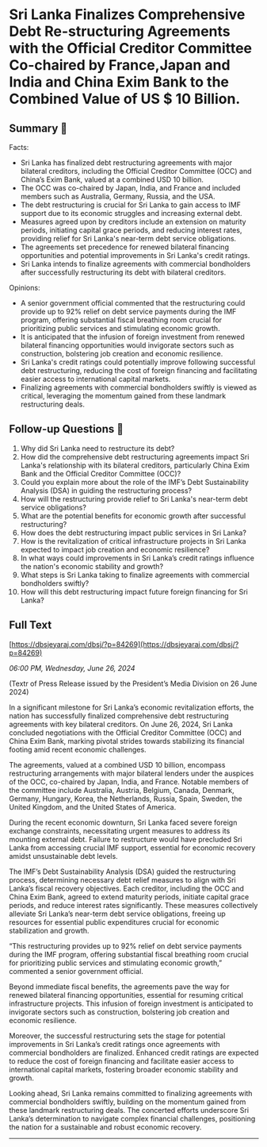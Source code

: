 # Sri Lanka Finalizes Comprehensive  Debt Re-structuring Agreements with the Official Creditor Committee Co-chaired by France,Japan and India and China Exim Bank to the Combined Value of US $ 10 Billion.

## Summary 🤖

Facts:
- Sri Lanka has finalized debt restructuring agreements with major bilateral creditors, including the Official Creditor Committee (OCC) and China’s Exim Bank, valued at a combined USD 10 billion.
- The OCC was co-chaired by Japan, India, and France and included members such as Australia, Germany, Russia, and the USA.
- The debt restructuring is crucial for Sri Lanka to gain access to IMF support due to its economic struggles and increasing external debt.
- Measures agreed upon by creditors include an extension on maturity periods, initiating capital grace periods, and reducing interest rates, providing relief for Sri Lanka's near-term debt service obligations. 
- The agreements set precedence for renewed bilateral financing opportunities and potential improvements in Sri Lanka's credit ratings.
- Sri Lanka intends to finalize agreements with commercial bondholders after successfully restructuring its debt with bilateral creditors.

Opinions:
- A senior government official commented that the restructuring could provide up to 92% relief on debt service payments during the IMF program, offering substantial fiscal breathing room crucial for prioritizing public services and stimulating economic growth.
- It is anticipated that the infusion of foreign investment from renewed bilateral financing opportunities would invigorate sectors such as construction, bolstering job creation and economic resilience.
- Sri Lanka's credit ratings could potentially improve following successful debt restructuring, reducing the cost of foreign financing and facilitating easier access to international capital markets.
- Finalizing agreements with commercial bondholders swiftly is viewed as critical, leveraging the momentum gained from these landmark restructuring deals.

## Follow-up Questions 🤖

1. Why did Sri Lanka need to restructure its debt?
2. How did the comprehensive debt restructuring agreements impact Sri Lanka's relationship with its bilateral creditors, particularly China Exim Bank and the Official Creditor Committee (OCC)?
3. Could you explain more about the role of the IMF’s Debt Sustainability Analysis (DSA) in guiding the restructuring process?
4. How will the restructuring provide relief to Sri Lanka's near-term debt service obligations?
5. What are the potential benefits for economic growth after successful restructuring?
6. How does the debt restructuring impact public services in Sri Lanka?
7. How is the revitalization of critical infrastructure projects in Sri Lanka expected to impact job creation and economic resilience?
8. In what ways could improvements in Sri Lanka’s credit ratings influence the nation's economic stability and growth?
9. What steps is Sri Lanka taking to finalize agreements with commercial bondholders swiftly?
10. How will this debt restructuring impact future foreign financing for Sri Lanka?

## Full Text

[https://dbsjeyaraj.com/dbsj/?p=84269](https://dbsjeyaraj.com/dbsj/?p=84269)

*06:00 PM, Wednesday, June 26, 2024*

(Textr  of Press Release issued by the President’s  Media Division on 26 June 2024)

In a significant milestone for Sri Lanka’s economic revitalization efforts, the nation has successfully finalized comprehensive debt restructuring agreements with key bilateral creditors. On June 26, 2024, Sri Lanka concluded negotiations with the Official Creditor Committee (OCC) and China Exim Bank, marking pivotal strides towards stabilizing its financial footing amid recent economic challenges.

The agreements, valued at a combined USD 10 billion, encompass restructuring arrangements with major bilateral lenders under the auspices of the OCC, co-chaired by Japan, India, and France. Notable members of the committee include Australia, Austria, Belgium, Canada, Denmark, Germany, Hungary, Korea, the Netherlands, Russia, Spain, Sweden, the United Kingdom, and the United States of America.

During the recent economic downturn, Sri Lanka faced severe foreign exchange constraints, necessitating urgent measures to address its mounting external debt. Failure to restructure would have precluded Sri Lanka from accessing crucial IMF support, essential for economic recovery amidst unsustainable debt levels.

The IMF’s Debt Sustainability Analysis (DSA) guided the restructuring process, determining necessary debt relief measures to align with Sri Lanka’s fiscal recovery objectives. Each creditor, including the OCC and China Exim Bank, agreed to extend maturity periods, initiate capital grace periods, and reduce interest rates significantly. These measures collectively alleviate Sri Lanka’s near-term debt service obligations, freeing up resources for essential public expenditures crucial for economic stabilization and growth.

“This restructuring provides up to 92% relief on debt service payments during the IMF program, offering substantial fiscal breathing room crucial for prioritizing public services and stimulating economic growth,” commented a senior government official.

Beyond immediate fiscal benefits, the agreements pave the way for renewed bilateral financing opportunities, essential for resuming critical infrastructure projects. This infusion of foreign investment is anticipated to invigorate sectors such as construction, bolstering job creation and economic resilience.

Moreover, the successful restructuring sets the stage for potential improvements in Sri Lanka’s credit ratings once agreements with commercial bondholders are finalized. Enhanced credit ratings are expected to reduce the cost of foreign financing and facilitate easier access to international capital markets, fostering broader economic stability and growth.

Looking ahead, Sri Lanka remains committed to finalizing agreements with commercial bondholders swiftly, building on the momentum gained from these landmark restructuring deals. The concerted efforts underscore Sri Lanka’s determination to navigate complex financial challenges, positioning the nation for a sustainable and robust economic recovery.

**********************************************************************

